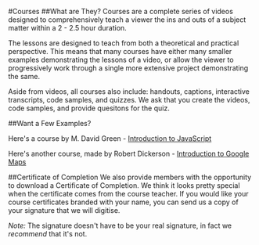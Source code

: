 #Courses
##What are They?
Courses are a complete series of videos designed to comprehensively teach a viewer the ins and outs of a subject matter within a 2 - 2.5 hour duration.

The lessons are designed to teach from both a theoretical and practical perspective. This means that many courses have either many smaller examples demonstrating the lessons of a video, or allow the viewer to progressively work through a single more extensive project demonstrating the same.

Aside from videos, all courses also include: handouts, captions, interactive transcripts, code samples, and quizzes. We ask that you create the videos, code samples, and provide quesitons for the quiz. 

##Want a Few Examples?

Here's a course by M. David Green - [Introduction to JavaScript](https://www.sitepoint.com/premium/courses/introduction-to-javascript-2908)

Here's another course, made by Robert Dickerson - [Introduction to Google Maps](https://www.sitepoint.com/premium/courses/introduction-to-google-maps-api-2895)

##Certificate of Completion
We also provide members with the opportunity to download a Certificate of Completion. We think it looks pretty special when the certificate comes from the course teacher. If you would like your course certificates branded with your name, you can send us a copy of  your signature that we will digitise. 

*Note:* The signature doesn't have to be your real signature, in fact we *recommend* that it's not.
